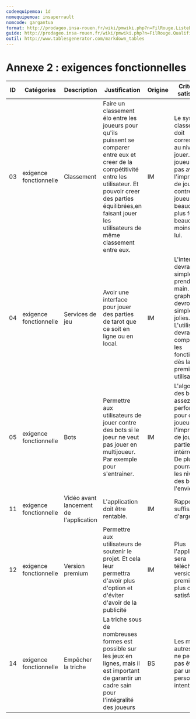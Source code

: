 ```yaml
---
codeequipemoa: 1d
nomequipemoa: insaperrault
nomcode: gargantua
format: http://prodageo.insa-rouen.fr/wiki/pmwiki.php?n=FilRouge.ListeExigencesQualifiees
guide: http://prodageo.insa-rouen.fr/wiki/pmwiki.php?n=FilRouge.QualifierExigence
outil: http://www.tablesgenerator.com/markdown_tables
---
```

# Annexe 2 : exigences fonctionnelles

| ID 	| Catégories 	| Description 	| Justification 	| Origine 	| Critères de satisfaction 	| Contentement MOA 	| Mécontentement MOA 	| Exigences Dépendantes 	| Exigences conflictuelles 	|
|----	|------------	|-------------	|---------------	|---------	|--------------------------	|------------------	|--------------------	|-----------------------	|--------------------------	|
| 03  | exigence fonctionnelle | Classement                             | Faire un classement élo entre les joueurs pour qu'ils puissent  se comparer entre eux et creer de la compétitivité entre  les utilisateur. Et pouvoir creer des parties équilibrées,en faisant jouer les utilisateurs de même classement entre eux. | IM      | Le système de classement doit correspondre au niveau du jouer. Un joueur ne doit pas avoir l'impression de jouer contre des joueurs beaucoup plus fort ou beaucoup moins fort que lui.                                                       | 3                | 4                  |                        |                          |
| 04  | exigence fonctionnelle | Services de jeu                        | Avoir une interface pour jouer des parties de tarot que ce  soit en ligne ou en local.                                                                                                                                                              | IM      | L'interface devra être simple à prendre en main. Les graphismes devront simples et jolies. L'utilisateur devra comprendre les fonctionnalités dès la première utilisation.                                                                   | 2                | 4                  |                        |                          |
| 05  | exigence fonctionnelle | Bots                                   | Permettre aux utilisateurs de jouer contre des bots si le joeur ne veut pas jouer en multijoueur. Par exemple pour s'entrainer.                                                                                                                     | IM      | L'algorithme des bots est assez performant pour que le joueur ai l'impression de jouer des parties intérresantes. De plus l'on pourra ajuster les niveaux des  bots selon l'envie.                                                           | 4                | 3                  |                        |                          |
| 11  | exigence fonctionnelle | Vidéo avant lancement de l'application | L'application doit être rentable.                                                                                                                                                                                                                   | IM      | Rapporte suffisament d'argent                                                                                                                                                                                                                | 3                | 4                  |                        |                          |
| 12  | exigence fonctionnelle | Version premium                        | Permettre aux utilisateurs de soutenir le projet. Et cela leur permettra d'avoir plus d'option et d'éviter d'avoir de la publicité                                                                                                                  | IM      | Plus l'application sera télécharger en version premium,le plus on sera satisfait.                                                                                                                                                            | 3                | 5                  |                        |                          |
| 14 | exigence fonctionnelle | Empêcher la triche | La triche sous de nombreuses formes est possible sur les jeux en lignes, mais il est important de garantir un cadre sain pour l'intégralité des joueurs | BS | Les mains des autres joueurs ne peuvent pas être vu par une personne mal intentionnée | 2 | 4 |
